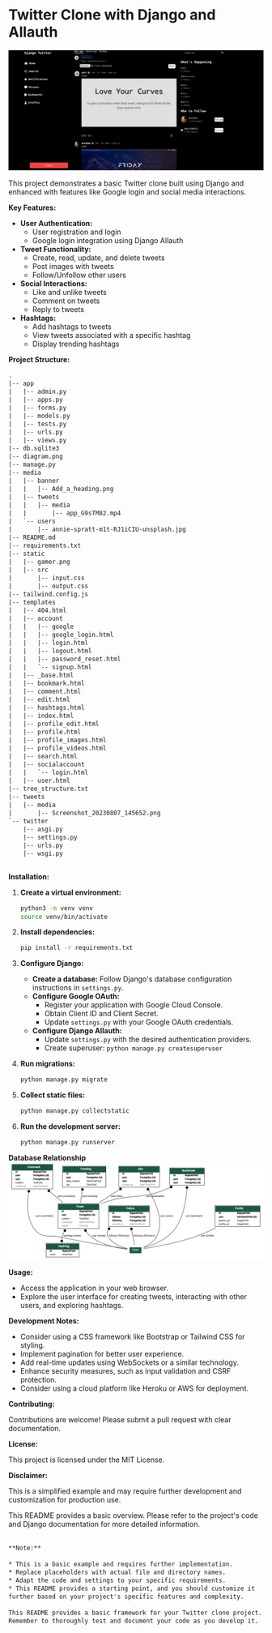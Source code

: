 # Twitter Clone with Django and Allauth

![Model Diagram](github.png)


This project demonstrates a basic Twitter clone built using Django and enhanced with features like Google login and social media interactions.

**Key Features:**

* **User Authentication:**
    * User registration and login
    * Google login integration using Django Allauth
* **Tweet Functionality:**
    * Create, read, update, and delete tweets
    * Post images with tweets
    * Follow/Unfollow other users
* **Social Interactions:**
    * Like and unlike tweets
    * Comment on tweets
    * Reply to tweets
* **Hashtags:**
    * Add hashtags to tweets
    * View tweets associated with a specific hashtag
    * Display trending hashtags

**Project Structure:**

```
.
|-- app
|   |-- admin.py
|   |-- apps.py
|   |-- forms.py
|   |-- models.py
|   |-- tests.py
|   |-- urls.py
|   |-- views.py
|-- db.sqlite3
|-- diagram.png
|-- manage.py
|-- media
|   |-- banner
|   |   |-- Add_a_heading.png
|   |-- tweets
|   |   |-- media
|   |       |-- app_G9sTM82.mp4
|   `-- users
|       |-- annie-spratt-m1t-RJ1iCIU-unsplash.jpg
|-- README.md
|-- requirements.txt
|-- static
|   |-- gamer.png
|   |-- src
|       |-- input.css
|       |-- output.css
|-- tailwind.config.js
|-- templates
|   |-- 404.html
|   |-- account
|   |   |-- google
|   |   |-- google_login.html
|   |   |-- login.html
|   |   |-- logout.html
|   |   |-- password_reset.html
|   |   `-- signup.html
|   |-- _base.html
|   |-- bookmark.html
|   |-- comment.html
|   |-- edit.html
|   |-- hashtags.html
|   |-- index.html
|   |-- profile_edit.html
|   |-- profile.html
|   |-- profile_images.html
|   |-- profile_videos.html
|   |-- search.html
|   |-- socialaccount
|   |   `-- login.html
|   |-- user.html
|-- tree_structure.txt
|-- tweets
|   |-- media
|       |-- Screenshot_20230807_145652.png
`-- twitter
    |-- asgi.py
    |-- settings.py
    |-- urls.py
    |-- wsgi.py


```

**Installation:**

1. **Create a virtual environment:**
   ```bash
   python3 -m venv venv
   source venv/bin/activate 
   ```

2. **Install dependencies:**
   ```bash
   pip install -r requirements.txt
   ```

3. **Configure Django:**
    * **Create a database:** Follow Django's database configuration instructions in `settings.py`.
    * **Configure Google OAuth:**
        * Register your application with Google Cloud Console.
        * Obtain Client ID and Client Secret.
        * Update `settings.py` with your Google OAuth credentials.
    * **Configure Django Allauth:**
        * Update `settings.py` with the desired authentication providers.
        * Create superuser: `python manage.py createsuperuser`

4. **Run migrations:**
   ```bash
   python manage.py migrate
   ```

5. **Collect static files:**
   ```bash
   python manage.py collectstatic
   ```

6. **Run the development server:**
   ```bash
   python manage.py runserver
   ```

**Database Relationship**
![Model Diagram](diagram.png)

**Usage:**

* Access the application in your web browser.
* Explore the user interface for creating tweets, interacting with other users, and exploring hashtags.

**Development Notes:**

* Consider using a CSS framework like Bootstrap or Tailwind CSS for styling.
* Implement pagination for better user experience.
* Add real-time updates using WebSockets or a similar technology.
* Enhance security measures, such as input validation and CSRF protection.
* Consider using a cloud platform like Heroku or AWS for deployment.

**Contributing:**

Contributions are welcome! Please submit a pull request with clear documentation.

**License:**

This project is licensed under the MIT License.

**Disclaimer:**

This is a simplified example and may require further development and customization for production use.

This README provides a basic overview. Please refer to the project's code and Django documentation for more detailed information.
```

**Note:**

* This is a basic example and requires further implementation.
* Replace placeholders with actual file and directory names.
* Adapt the code and settings to your specific requirements.
* This README provides a starting point, and you should customize it further based on your project's specific features and complexity.

This README provides a basic framework for your Twitter clone project. Remember to thoroughly test and document your code as you develop it.
